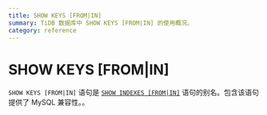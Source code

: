 ```yaml
---
title: SHOW KEYS [FROM|IN]
summary: TiDB 数据库中 SHOW KEYS [FROM|IN] 的使用概况。
category: reference
---
```


# SHOW KEYS [FROM|IN]

`SHOW KEYS [FROM|IN]` 语句是 [`SHOW INDEXES [FROM|IN]`](dev/reference/sql/statements/show-indexes.md) 语句的别名。包含该语句提供了 MySQL 兼容性。。
